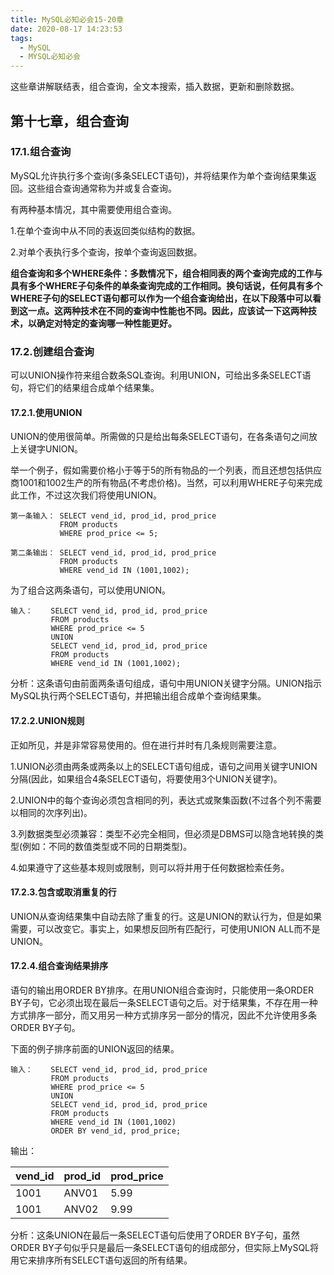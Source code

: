 ```yaml
---
title: MySQL必知必会15-20章
date: 2020-08-17 14:23:53
tags:
  - MySQL
  - MYSQL必知必会
---
```


这些章讲解联结表，组合查询，全文本搜索，插入数据，更新和删除数据。

<!--more-->

## 第十七章，组合查询

### 17.1.组合查询

MySQL允许执行多个查询(多条SELECT语句)，并将结果作为单个查询结果集返回。这些组合查询通常称为并或复合查询。

有两种基本情况，其中需要使用组合查询。

1.在单个查询中从不同的表返回类似结构的数据。

2.对单个表执行多个查询，按单个查询返回数据。

**组合查询和多个WHERE条件：多数情况下，组合相同表的两个查询完成的工作与具有多个WHERE子句条件的单条查询完成的工作相同。换句话说，任何具有多个WHERE子句的SELECT语句都可以作为一个组合查询给出，在以下段落中可以看到这一点。这两种技术在不同的查询中性能也不同。因此，应该试一下这两种技术，以确定对特定的查询哪一种性能更好。**

### 17.2.创建组合查询

可以UNION操作符来组合数条SQL查询。利用UNION，可给出多条SELECT语句，将它们的结果组合成单个结果集。

#### 17.2.1.使用UNION

UNION的使用很简单。所需做的只是给出每条SELECT语句，在各条语句之间放上关键字UNION。

举一个例子，假如需要价格小于等于5的所有物品的一个列表，而且还想包括供应商1001和1002生产的所有物品(不考虑价格)。当然，可以利用WHERE子句来完成此工作，不过这次我们将使用UNION。

```mysql
第一条输入： SELECT vend_id, prod_id, prod_price
           FROM products
           WHERE prod_price <= 5;
```

```mysql
第二条输出： SELECT vend_id, prod_id, prod_price
           FROM products
           WHERE vend_id IN (1001,1002);
```

为了组合这两条语句，可以使用UNION。

```mysql
输入：    SELECT vend_id, prod_id, prod_price
         FROM products
         WHERE prod_price <= 5
         UNION
         SELECT vend_id, prod_id, prod_price
         FROM products
         WHERE vend_id IN (1001,1002);
```

分析：这条语句由前面两条语句组成，语句中用UNION关键字分隔。UNION指示MySQL执行两个SELECT语句，并把输出组合成单个查询结果集。

#### 17.2.2.UNION规则

正如所见，并是非常容易使用的。但在进行并时有几条规则需要注意。

1.UNION必须由两条或两条以上的SELECT语句组成，语句之间用关键字UNION分隔(因此，如果组合4条SELECT语句，将要使用3个UNION关键字)。

2.UNION中的每个查询必须包含相同的列，表达式或聚集函数(不过各个列不需要以相同的次序列出)。

3.列数据类型必须兼容：类型不必完全相同，但必须是DBMS可以隐含地转换的类型(例如：不同的数值类型或不同的日期类型)。

4.如果遵守了这些基本规则或限制，则可以将并用于任何数据检索任务。

#### 17.2.3.包含或取消重复的行

UNION从查询结果集中自动去除了重复的行。这是UNION的默认行为，但是如果需要，可以改变它。事实上，如果想反回所有匹配行，可使用UNION ALL而不是UNION。

#### 17.2.4.组合查询结果排序

语句的输出用ORDER BY排序。在用UNION组合查询时，只能使用一条ORDER BY子句，它必须出现在最后一条SELECT语句之后。对于结果集，不存在用一种方式排序一部分，而又用另一种方式排序另一部分的情况，因此不允许使用多条ORDER BY子句。

下面的例子排序前面的UNION返回的结果。

```mysql
输入：    SELECT vend_id, prod_id, prod_price
         FROM products
         WHERE prod_price <= 5
         UNION
         SELECT vend_id, prod_id, prod_price
         FROM products
         WHERE vend_id IN (1001,1002)
         ORDER BY vend_id, prod_price;
```

输出：

| vend_id | prod_id | prod_price |
| ------- | ------- | ---------- |
| 1001    | ANV01   | 5.99       |
| 1001    | ANV02   | 9.99       |

分析：这条UNION在最后一条SELECT语句后使用了ORDER BY子句，虽然ORDER BY子句似乎只是最后一条SELECT语句的组成部分，但实际上MySQL将用它来排序所有SELECT语句返回的所有结果。
